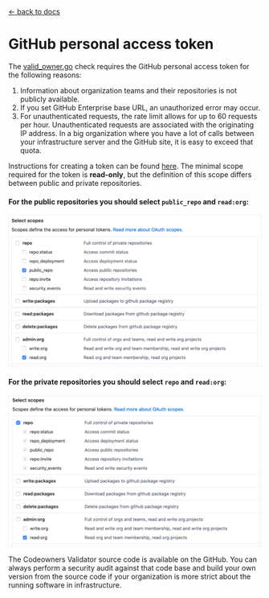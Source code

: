 [← back to docs](./README.md)

# GitHub personal access token

The [valid_owner.go](./../internal/check/valid_owner.go) check requires the GitHub personal access token for the following reasons:

1. Information about organization teams and their repositories is not publicly available.
2. If you set GitHub Enterprise base URL, an unauthorized error may occur. 
3. For unauthenticated requests, the rate limit allows for up to 60 requests per hour. Unauthenticated requests are associated with the originating IP address. In a big organization where you have a lot of calls between your infrastructure server and the GitHub site, it is easy to exceed that quota. 

Instructions for creating a token can be found [here](https://help.github.com/articles/creating-a-personal-access-token-for-the-command-line/#creating-a-token). The minimal scope required for the token is **read-only**, but the definition of this scope differs between public and private repositories.

#### For the public repositories you should select `public_repo` and `read:org`:

![token-public.png](./assets/token-public.png) 

#### For the private repositories you should select `repo` and `read:org`:

![token-public.png](./assets/token-private.png) 

The Codeowners Validator source code is available on the GitHub. You can always perform a security audit against that code base and build your own version from the source code if your organization is more strict about the running software in infrastructure.
